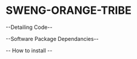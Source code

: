 # SWENG-ORANGE-TRIBE

--Detailing Code--


--Software Package Dependancies--


-- How to install --

